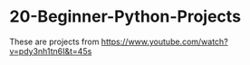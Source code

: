 # 20-Beginner-Python-Projects

These are projects from https://www.youtube.com/watch?v=pdy3nh1tn6I&t=45s
